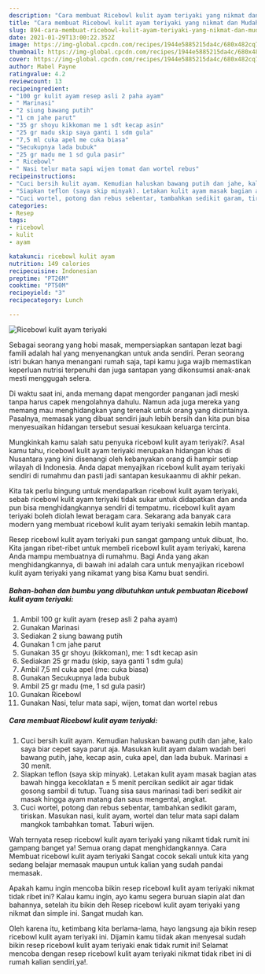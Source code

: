 ```yaml
---
description: "Cara membuat Ricebowl kulit ayam teriyaki yang nikmat dan Mudah Dibuat"
title: "Cara membuat Ricebowl kulit ayam teriyaki yang nikmat dan Mudah Dibuat"
slug: 894-cara-membuat-ricebowl-kulit-ayam-teriyaki-yang-nikmat-dan-mudah-dibuat
date: 2021-01-29T13:00:22.352Z
image: https://img-global.cpcdn.com/recipes/1944e5885215da4c/680x482cq70/ricebowl-kulit-ayam-teriyaki-foto-resep-utama.jpg
thumbnail: https://img-global.cpcdn.com/recipes/1944e5885215da4c/680x482cq70/ricebowl-kulit-ayam-teriyaki-foto-resep-utama.jpg
cover: https://img-global.cpcdn.com/recipes/1944e5885215da4c/680x482cq70/ricebowl-kulit-ayam-teriyaki-foto-resep-utama.jpg
author: Mabel Payne
ratingvalue: 4.2
reviewcount: 13
recipeingredient:
- "100 gr kulit ayam resep asli 2 paha ayam"
- " Marinasi"
- "2 siung bawang putih"
- "1 cm jahe parut"
- "35 gr shoyu kikkoman me 1 sdt kecap asin"
- "25 gr madu skip saya ganti 1 sdm gula"
- "7,5 ml cuka apel me cuka biasa"
- "Secukupnya lada bubuk"
- "25 gr madu me 1 sd gula pasir"
- " Ricebowl"
- " Nasi telur mata sapi wijen tomat dan wortel rebus"
recipeinstructions:
- "Cuci bersih kulit ayam. Kemudian haluskan bawang putih dan jahe, kalo saya biar cepet saya parut aja. Masukan kulit ayam dalam wadah beri bawang putih, jahe, kecap asin, cuka apel, dan lada bubuk. Marinasi ± 30 menit."
- "Siapkan teflon (saya skip minyak). Letakan kulit ayam masak bagian atas bawah hingga kecoklatan ± 5 menit percikan sedikit air agar tidak gosong sambil di tutup. Tuang sisa saus marinasi tadi beri sedikit air masak hingga ayam matang dan saus mengental, angkat."
- "Cuci wortel, potong dan rebus sebentar, tambahkan sedikit garam, tiriskan. Masukan nasi, kulit ayam, wortel dan telur mata sapi dalam mangkok tambahkan tomat. Taburi wijen."
categories:
- Resep
tags:
- ricebowl
- kulit
- ayam

katakunci: ricebowl kulit ayam 
nutrition: 149 calories
recipecuisine: Indonesian
preptime: "PT26M"
cooktime: "PT50M"
recipeyield: "3"
recipecategory: Lunch

---
```



![Ricebowl kulit ayam teriyaki](https://img-global.cpcdn.com/recipes/1944e5885215da4c/680x482cq70/ricebowl-kulit-ayam-teriyaki-foto-resep-utama.jpg)

Sebagai seorang yang hobi masak, mempersiapkan santapan lezat bagi famili adalah hal yang menyenangkan untuk anda sendiri. Peran seorang istri bukan hanya menangani rumah saja, tapi kamu juga wajib memastikan keperluan nutrisi terpenuhi dan juga santapan yang dikonsumsi anak-anak mesti menggugah selera.

Di waktu  saat ini, anda memang dapat mengorder panganan jadi meski tanpa harus capek mengolahnya dahulu. Namun ada juga mereka yang memang mau menghidangkan yang terenak untuk orang yang dicintainya. Pasalnya, memasak yang dibuat sendiri jauh lebih bersih dan kita pun bisa menyesuaikan hidangan tersebut sesuai kesukaan keluarga tercinta. 



Mungkinkah kamu salah satu penyuka ricebowl kulit ayam teriyaki?. Asal kamu tahu, ricebowl kulit ayam teriyaki merupakan hidangan khas di Nusantara yang kini disenangi oleh kebanyakan orang di hampir setiap wilayah di Indonesia. Anda dapat menyajikan ricebowl kulit ayam teriyaki sendiri di rumahmu dan pasti jadi santapan kesukaanmu di akhir pekan.

Kita tak perlu bingung untuk mendapatkan ricebowl kulit ayam teriyaki, sebab ricebowl kulit ayam teriyaki tidak sukar untuk didapatkan dan anda pun bisa menghidangkannya sendiri di tempatmu. ricebowl kulit ayam teriyaki boleh diolah lewat beragam cara. Sekarang ada banyak cara modern yang membuat ricebowl kulit ayam teriyaki semakin lebih mantap.

Resep ricebowl kulit ayam teriyaki pun sangat gampang untuk dibuat, lho. Kita jangan ribet-ribet untuk membeli ricebowl kulit ayam teriyaki, karena Anda mampu membuatnya di rumahmu. Bagi Anda yang akan menghidangkannya, di bawah ini adalah cara untuk menyajikan ricebowl kulit ayam teriyaki yang nikamat yang bisa Kamu buat sendiri.

<!--inarticleads1-->

##### Bahan-bahan dan bumbu yang dibutuhkan untuk pembuatan Ricebowl kulit ayam teriyaki:

1. Ambil 100 gr kulit ayam (resep asli 2 paha ayam)
1. Gunakan  Marinasi
1. Sediakan 2 siung bawang putih
1. Gunakan 1 cm jahe parut
1. Gunakan 35 gr shoyu (kikkoman), me: 1 sdt kecap asin
1. Sediakan 25 gr madu (skip, saya ganti 1 sdm gula)
1. Ambil 7,5 ml cuka apel (me: cuka biasa)
1. Gunakan Secukupnya lada bubuk
1. Ambil 25 gr madu (me, 1 sd gula pasir)
1. Gunakan  Ricebowl
1. Gunakan  Nasi, telur mata sapi, wijen, tomat dan wortel rebus




<!--inarticleads2-->

##### Cara membuat Ricebowl kulit ayam teriyaki:

1. Cuci bersih kulit ayam. Kemudian haluskan bawang putih dan jahe, kalo saya biar cepet saya parut aja. Masukan kulit ayam dalam wadah beri bawang putih, jahe, kecap asin, cuka apel, dan lada bubuk. Marinasi ± 30 menit.
1. Siapkan teflon (saya skip minyak). Letakan kulit ayam masak bagian atas bawah hingga kecoklatan ± 5 menit percikan sedikit air agar tidak gosong sambil di tutup. Tuang sisa saus marinasi tadi beri sedikit air masak hingga ayam matang dan saus mengental, angkat.
1. Cuci wortel, potong dan rebus sebentar, tambahkan sedikit garam, tiriskan. Masukan nasi, kulit ayam, wortel dan telur mata sapi dalam mangkok tambahkan tomat. Taburi wijen.




Wah ternyata resep ricebowl kulit ayam teriyaki yang nikamt tidak rumit ini gampang banget ya! Semua orang dapat menghidangkannya. Cara Membuat ricebowl kulit ayam teriyaki Sangat cocok sekali untuk kita yang sedang belajar memasak maupun untuk kalian yang sudah pandai memasak.

Apakah kamu ingin mencoba bikin resep ricebowl kulit ayam teriyaki nikmat tidak ribet ini? Kalau kamu ingin, ayo kamu segera buruan siapin alat dan bahannya, setelah itu bikin deh Resep ricebowl kulit ayam teriyaki yang nikmat dan simple ini. Sangat mudah kan. 

Oleh karena itu, ketimbang kita berlama-lama, hayo langsung aja bikin resep ricebowl kulit ayam teriyaki ini. Dijamin kamu tiidak akan menyesal sudah bikin resep ricebowl kulit ayam teriyaki enak tidak rumit ini! Selamat mencoba dengan resep ricebowl kulit ayam teriyaki nikmat tidak ribet ini di rumah kalian sendiri,ya!.

